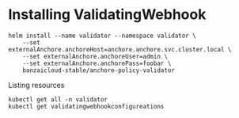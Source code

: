 # Installing ValidatingWebhook

```shell
helm install --name validator --namespace validator \
    --set externalAnchore.anchoreHost=anchore.anchore.svc.cluster.local \
    --set externalAnchore.anchoreUser=admin \
    --set externalAnchore.anchorePass=foobar \
    banzaicloud-stable/anchore-policy-validator
```

Listing resources
```shell
kubectl get all -n validator
kubectl get validatingwebhookconfigureations
```
